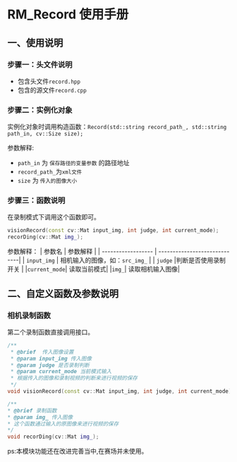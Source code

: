 # RM_Record 使用手册
## 一、使用说明
### 步骤一：头文件说明

- 包含头文件`record.hpp`
- 包含的源文件`record.cpp`
### 步骤二：实例化对象

实例化对象时调用构造函数：`Record(std::string record_path_, std::string path_in, cv::Size size);`

参数解释:
- `path_in` 为 `保存路径的变量参数` 的路径地址
- `record_path_`为`xml文件`
- `size` 为 `传入的图像大小`
### 步骤三：函数说明
在录制模式下调用这个函数即可。
```cpp
visionRecord(const cv::Mat input_img, int judge, int current_mode);
recorDing(cv::Mat img_);
```
参数解释：
|      参数名         |           参数解释             |
| ------------------ | -----------------------------|
| `input_img`         | 相机输入的图像，如：`src_img_`   |
| `judge`    |判断是否使用录制开关              |
|`current_mode`| 读取当前模式|
|`img_`| 读取相机输入图像|
## 二、自定义函数及参数说明
### 相机录制函数
第二个录制函数直接调用接口。

```cpp
/**
 * @brief  传入图像设置
 * @param input_img 传入图像
 * @param judge 是否录制判断
 * @param current_mode 当前模式输入
 * 根据传入的图像和录制视频的判断来进行视频的保存
 */
void visionRecord(const cv::Mat input_img, int judge, int current_mode);
```
```cpp
/**
* @brief 录制函数
* @param img_ 传入图像
* 这个函数通过输入的原图像来进行视频的保存
*/ 
void recorDing(cv::Mat img_);
```

ps:本模块功能还在改进完善当中,在赛场并未使用。
